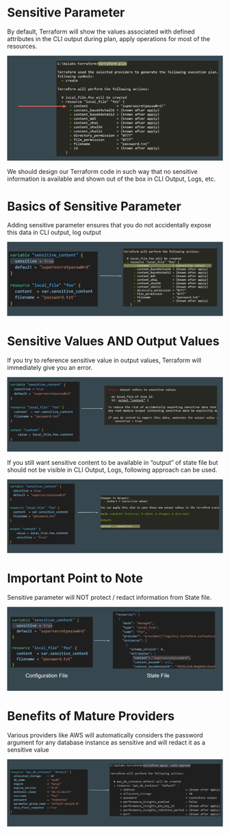 # Sensitive Parameter

By default, Terraform will show the values associated with defined attributes in
the CLI output during plan, apply operations for most of the resources.

![My Image](images/image1.png)

We should design our Terraform code in such way that no sensitive information
is available and shown out of the box in CLI Output, Logs, etc.

# Basics of Sensitive Parameter

Adding sensitive parameter ensures that you do not accidentally expose this
data in CLI output, log output

![My Image](images/image2.png)

# Sensitive Values AND Output Values

If you try to reference sensitive value in output values, Terraform will immediately
give you an error.


![My Image](images/image3.png)

If you still want sensitive content to be available in “output” of state file but
should not be visible in CLI Output, Logs, following approach can be used.


![My Image](images/image4.png)


# Important Point to Note

Sensitive parameter will NOT protect / redact information from State file.

![My Image](images/image5.png)

# Benefits of Mature Providers

Various providers like AWS will automatically considers the password argument
for any database instance as sensitive and will redact it as a sensitive value

![My Image](images/image6.png)